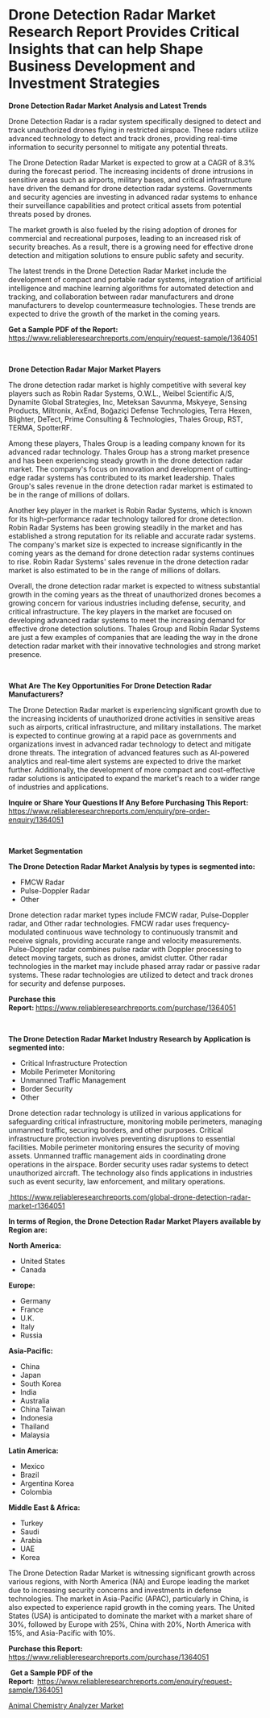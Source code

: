 <p><h1>Drone Detection Radar Market Research Report Provides Critical Insights that can help Shape Business Development and Investment Strategies</h1></p><p><strong>Drone Detection Radar Market Analysis and Latest Trends</strong></p>
<p><p>Drone Detection Radar is a radar system specifically designed to detect and track unauthorized drones flying in restricted airspace. These radars utilize advanced technology to detect and track drones, providing real-time information to security personnel to mitigate any potential threats.</p><p>The Drone Detection Radar Market is expected to grow at a CAGR of 8.3% during the forecast period. The increasing incidents of drone intrusions in sensitive areas such as airports, military bases, and critical infrastructure have driven the demand for drone detection radar systems. Governments and security agencies are investing in advanced radar systems to enhance their surveillance capabilities and protect critical assets from potential threats posed by drones.</p><p>The market growth is also fueled by the rising adoption of drones for commercial and recreational purposes, leading to an increased risk of security breaches. As a result, there is a growing need for effective drone detection and mitigation solutions to ensure public safety and security.</p><p>The latest trends in the Drone Detection Radar Market include the development of compact and portable radar systems, integration of artificial intelligence and machine learning algorithms for automated detection and tracking, and collaboration between radar manufacturers and drone manufacturers to develop countermeasure technologies. These trends are expected to drive the growth of the market in the coming years.</p></p>
<p><strong>Get a Sample PDF of the Report:&nbsp;</strong> <a href="https://www.reliableresearchreports.com/enquiry/request-sample/1364051">https://www.reliableresearchreports.com/enquiry/request-sample/1364051</a></p>
<p>&nbsp;</p>
<p><strong>Drone Detection Radar Major Market Players</strong></p>
<p><p>The drone detection radar market is highly competitive with several key players such as Robin Radar Systems, O.W.L., Weibel Scientific A/S, Dynamite Global Strategies, Inc, Meteksan Savunma, Mskyeye, Sensing Products, Miltronix, AxEnd, Boğaziçi Defense Technologies, Terra Hexen, Blighter, DeTect, Prime Consulting & Technologies, Thales Group, RST, TERMA, SpotterRF.</p><p>Among these players, Thales Group is a leading company known for its advanced radar technology. Thales Group has a strong market presence and has been experiencing steady growth in the drone detection radar market. The company's focus on innovation and development of cutting-edge radar systems has contributed to its market leadership. Thales Group's sales revenue in the drone detection radar market is estimated to be in the range of millions of dollars.</p><p>Another key player in the market is Robin Radar Systems, which is known for its high-performance radar technology tailored for drone detection. Robin Radar Systems has been growing steadily in the market and has established a strong reputation for its reliable and accurate radar systems. The company's market size is expected to increase significantly in the coming years as the demand for drone detection radar systems continues to rise. Robin Radar Systems' sales revenue in the drone detection radar market is also estimated to be in the range of millions of dollars.</p><p>Overall, the drone detection radar market is expected to witness substantial growth in the coming years as the threat of unauthorized drones becomes a growing concern for various industries including defense, security, and critical infrastructure. The key players in the market are focused on developing advanced radar systems to meet the increasing demand for effective drone detection solutions. Thales Group and Robin Radar Systems are just a few examples of companies that are leading the way in the drone detection radar market with their innovative technologies and strong market presence.</p></p>
<p>&nbsp;</p>
<p><strong>What Are The Key Opportunities For Drone Detection Radar Manufacturers?</strong></p>
<p><p>The Drone Detection Radar market is experiencing significant growth due to the increasing incidents of unauthorized drone activities in sensitive areas such as airports, critical infrastructure, and military installations. The market is expected to continue growing at a rapid pace as governments and organizations invest in advanced radar technology to detect and mitigate drone threats. The integration of advanced features such as AI-powered analytics and real-time alert systems are expected to drive the market further. Additionally, the development of more compact and cost-effective radar solutions is anticipated to expand the market's reach to a wider range of industries and applications.</p></p>
<p><strong>Inquire or Share Your Questions If Any Before Purchasing This Report:</strong> <a href="https://www.reliableresearchreports.com/enquiry/pre-order-enquiry/1364051">https://www.reliableresearchreports.com/enquiry/pre-order-enquiry/1364051</a></p>
<p>&nbsp;</p>
<p><strong>Market Segmentation</strong></p>
<p><strong>The Drone Detection Radar Market Analysis by types is segmented into:</strong></p>
<p><ul><li>FMCW Radar</li><li>Pulse-Doppler Radar</li><li>Other</li></ul></p>
<p><p>Drone detection radar market types include FMCW radar, Pulse-Doppler radar, and Other radar technologies. FMCW radar uses frequency-modulated continuous wave technology to continuously transmit and receive signals, providing accurate range and velocity measurements. Pulse-Doppler radar combines pulse radar with Doppler processing to detect moving targets, such as drones, amidst clutter. Other radar technologies in the market may include phased array radar or passive radar systems. These radar technologies are utilized to detect and track drones for security and defense purposes.</p></p>
<p><strong>Purchase this Report:&nbsp;</strong><a href="https://www.reliableresearchreports.com/purchase/1364051">https://www.reliableresearchreports.com/purchase/1364051</a></p>
<p>&nbsp;</p>
<p><strong>The Drone Detection Radar Market Industry Research by Application is segmented into:</strong></p>
<p><ul><li>Critical Infrastructure Protection</li><li>Mobile Perimeter Monitoring</li><li>Unmanned Traffic Management</li><li>Border Security</li><li>Other</li></ul></p>
<p><p>Drone detection radar technology is utilized in various applications for safeguarding critical infrastructure, monitoring mobile perimeters, managing unmanned traffic, securing borders, and other purposes. Critical infrastructure protection involves preventing disruptions to essential facilities. Mobile perimeter monitoring ensures the security of moving assets. Unmanned traffic management aids in coordinating drone operations in the airspace. Border security uses radar systems to detect unauthorized aircraft. The technology also finds applications in industries such as event security, law enforcement, and military operations.</p></p>
<p><a href="https://www.reliableresearchreports.com/global-drone-detection-radar-market-r1364051">&nbsp;https://www.reliableresearchreports.com/global-drone-detection-radar-market-r1364051</a></p>
<p><strong>In terms of Region, the Drone Detection Radar Market Players available by Region are:</strong></p>
<p>
    <p> <strong> North America: </strong>
        <ul>
            <li>United States</li>
            <li>Canada</li>
        </ul>
        </p> 
    <p> <strong> Europe: </strong>
        <ul>
            <li>Germany</li>
            <li>France</li>
            <li>U.K.</li>
            <li>Italy</li>
            <li>Russia</li>
        </ul>
        </p> 
    <p> <strong> Asia-Pacific: </strong>
        <ul>
            <li>China</li>
            <li>Japan</li>
            <li>South Korea</li>
            <li>India</li>
            <li>Australia</li>
            <li>China Taiwan</li>
            <li>Indonesia</li>
            <li>Thailand</li>
            <li>Malaysia</li>
        </ul>
        </p> 
    <p> <strong> Latin America: </strong>
        <ul>
            <li>Mexico</li>
            <li>Brazil</li>
            <li>Argentina Korea</li>
            <li>Colombia</li>
        </ul>
        </p> 
    <p> <strong> Middle East & Africa: </strong>
        <ul>
            <li>Turkey</li>
            <li>Saudi</li>
            <li>Arabia</li>
            <li>UAE</li>
            <li>Korea</li>
        </ul>
    </p>
    </p>
<p><p>The Drone Detection Radar Market is witnessing significant growth across various regions, with North America (NA) and Europe leading the market due to increasing security concerns and investments in defense technologies. The market in Asia-Pacific (APAC), particularly in China, is also expected to experience rapid growth in the coming years. The United States (USA) is anticipated to dominate the market with a market share of 30%, followed by Europe with 25%, China with 20%, North America with 15%, and Asia-Pacific with 10%.</p></p>
<p><strong>Purchase this Report: </strong><a href="https://www.reliableresearchreports.com/purchase/1364051">https://www.reliableresearchreports.com/purchase/1364051</a></p>
<p>&nbsp;<strong>Get a Sample PDF of the Report:&nbsp;&nbsp;</strong><a href="https://www.reliableresearchreports.com/enquiry/request-sample/1364051">https://www.reliableresearchreports.com/enquiry/request-sample/1364051</a></p>
<p><strong></strong></p>
<p><p><a href="https://meowing-lemming-dd3.notion.site/Animal-Chemistry-Analyzer-Market-Insights-into-Market-CAGR-Market-Trends-and-Growth-Strategies-9f48cc4b798242958e1ac1c56e7ad0c1">Animal Chemistry Analyzer Market</a></p></p>